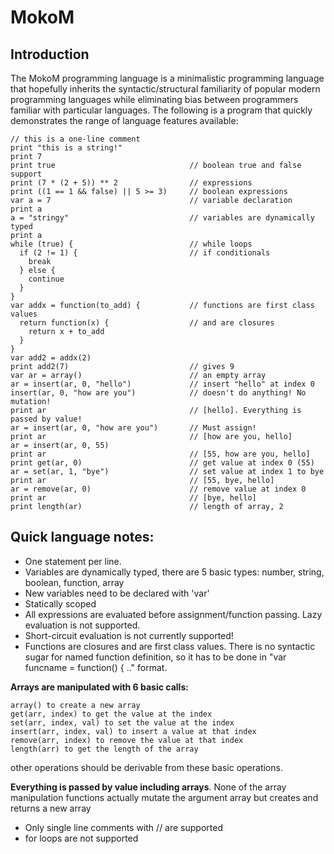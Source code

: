 # MokoM

## Introduction

The MokoM programming language is a minimalistic programming language that hopefully inherits the syntactic/structural familiarity of popular modern programming languages while eliminating bias between programmers familiar with particular languages. The following is a program that quickly demonstrates the range of language features available:

```
// this is a one-line comment
print "this is a string!"
print 7
print true                              // boolean true and false support
print (7 * (2 + 5)) ** 2                // expressions
print ((1 == 1 && false) || 5 >= 3)     // boolean expressions
var a = 7                               // variable declaration
print a
a = "stringy"                           // variables are dynamically typed
print a
while (true) {                          // while loops
  if (2 != 1) {                         // if conditionals
    break
  } else {
    continue
  }
}
var addx = function(to_add) {           // functions are first class values
  return function(x) {                  // and are closures
    return x + to_add
  }
}
var add2 = addx(2)
print add2(7)                           // gives 9
var ar = array()                        // an empty array
ar = insert(ar, 0, "hello")             // insert "hello" at index 0
insert(ar, 0, "how are you")            // doesn't do anything! No mutation!
print ar                                // [hello]. Everything is passed by value!
ar = insert(ar, 0, "how are you")       // Must assign!
print ar                                // [how are you, hello]
ar = insert(ar, 0, 55)
print ar                                // [55, how are you, hello]
print get(ar, 0)                        // get value at index 0 (55)
ar = set(ar, 1, "bye")                  // set value at index 1 to bye
print ar                                // [55, bye, hello]
ar = remove(ar, 0)                      // remove value at index 0
print ar                                // [bye, hello]
print length(ar)                        // length of array, 2
```

## Quick language notes:
<ul>
<li>One statement per line.</li>
<li>Variables are dynamically typed, there are 5 basic types: number, string, boolean, function, array</li>
<li>New variables need to be declared with 'var'</li>
<li>Statically scoped</li>
<li>All expressions are evaluated before assignment/function passing. Lazy evaluation is not supported.</li>
<li>Short-circuit evaluation is not currently supported!</li>
<li>Functions are closures and are first class values. There is no syntactic sugar for named function definition, so it has to be done in "var funcname = function() { .." format.</li>
</ul>

**Arrays are manipulated with 6 basic calls:**

```
array() to create a new array
get(arr, index) to get the value at the index
set(arr, index, val) to set the value at the index
insert(arr, index, val) to insert a value at that index
remove(arr, index) to remove the value at that index
length(arr) to get the length of the array
```

other operations should be derivable from these basic operations.

**Everything is passed by value including arrays**. None of the array manipulation functions actually mutate the argument array but creates and returns a new array
<ul>
  <li>Only single line comments with // are supported</li>
  <li>for loops are not supported</li>
</ul>
